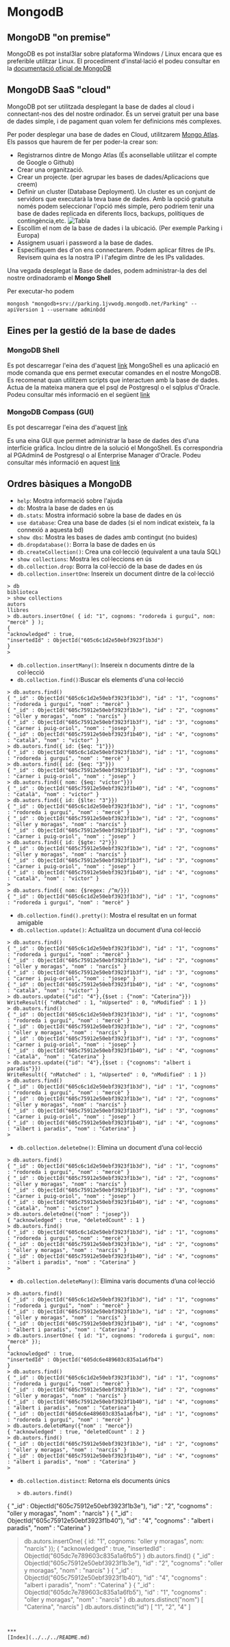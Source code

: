 # MongodB

## MongoDB "on premise"

MongoDB es pot instal3lar sobre plataforma Windows / Linux encara que es preferible utilitzar Linux. El procediment d'instal·lació  el podeu consultar en la [documentació oficial de MongoDB](https://www.mongodb.com/docs/manual/tutorial/install-mongodb-on-debian/)


## MongoDB SaaS "cloud"

MongoDB pot ser utilitzada desplegant la base de dades al cloud i connectant-nos des del nostre ordinador. És un servei gratuit per una base de dades simple, i de pagament quan volem fer definicions més complexes.

Per poder desplegar una base de dades en Cloud, utilitzarem [Mongo Atlas](https://www.mongodb.com/atlas). Els passos que haurem de fer per poder-la crear son:

* Registrarnos dintre de Mongo Atlas (És aconsellable utilitzar el compte de Google o Github)
* Crear una organització.
* Crear un projecte. (per agrupar les bases de dades/Aplicacions que creem)
* Definir un cluster (Database Deployment). Un cluster es un conjunt de servidors que executarà la teva base de dades. Amb la opció gratuita només podem seleccionar l'opció més simple, pero podriem tenir una base de dades replicada en diferents llocs, backups, polítiques de contingència,etc.
    ![Tabla](https://github.com/fbarraga/Python/blob/master/master/assets/mongodb_inst00.png?raw=true)
* Escollim el nom de la base de dades i la ubicació. (Per exemple Parking i Europa)
* Assignem usuari i password a la base de dades.
* Especifiquem des d'on ens connectarem. Podem aplicar filtres de IPs. Revisem quina es la nostra IP i l'afegim dintre de les IPs validades.

Una vegada desplegat la Base de dades, podem administrar-la des del nostre ordinadoramb el **Mongo Shell**

Per executar-ho podem 
```
mongosh "mongodb+srv://parking.1jvwodg.mongodb.net/Parking" --apiVersion 1 --username adminbdd
```

## Eines per la gestió de la base de dades

### MongoDB Shell

Es pot descarregar l'eina des d'aquest [link](https://www.mongodb.com/try/download/shell)
MongoShell es una aplicació en mode comanda que ens permet executar comandes en el nostre MongoDB. Es recomenat quan utilitzem scripts que interactuen amb la base de dades. 
Actua de la mateixa manera que el psql de Postgresql o el sqlplus d'Oracle. Podeu consultar més informació en el següent [link](https://www.mongodb.com/docs/mongodb-shell/)


### MongoDB Compass (GUI)

Es pot descarregar l'eina des d'aquest [link](https://www.mongodb.com/try/download/compass)

Es una eina GUI que permet administrar la base de dades des d'una interfície gràfica. Inclou dintre de la solució el MongoShell. Es correspondria al PGAdmin4 de Postgresql o al Enterprise Manager d'Oracle. Podeu consultar més informació en aquest [link](https://www.mongodb.com/docs/compass/master/)


## Ordres bàsiques a MongoDB

* `help`: Mostra informació sobre l'ajuda
* `db`: Mostra la base de dades en ús
* `db.stats`: Mostra informació sobre la base de dades en ús
* `use database`: Crea una base de dades (si el nom indicat existeix, fa la connexió a aquesta bd)
* `show dbs`: Mostra les bases de dades amb contingut (no buides)
* `db.dropdatabase()`: Borra la base de dades en ús
* `db.createCollection()`: Crea una col·lecció (equivalent a una taula SQL)
* `show collections`: Mostra les col·leccions en ús
* `db.collection.drop`: Borra la col·lecció de la base de dades en ús
* `db.collection.insertOne`: Insereix un document dintre de la col·lecció
```mongo
> db
biblioteca
> show collections
autors
llibres
> db.autors.insertOne( { id: "1", cognoms: "rodoreda i gurguí", nom: "mercè" } );
{
"acknowledged" : true,
"insertedId" : ObjectId("605c6c1d2e50ebf3923f1b3d")
}
>
``` 
* `db.collection.insertMany()`: Insereix n documents dintre de la col·lecció
* `db.collection.find()`:Buscar els elements d'una col·lecció
```
> db.autors.find()
{ "_id" : ObjectId("605c6c1d2e50ebf3923f1b3d"), "id" : "1", "cognoms" : "rodoreda i gurguí", "nom" : "mercè" }
{ "_id" : ObjectId("605c75912e50ebf3923f1b3e"), "id" : "2", "cognoms" : "oller y moragas", "nom" : "narcís" }
{ "_id" : ObjectId("605c75912e50ebf3923f1b3f"), "id" : "3", "cognoms" : "carner i puig-oriol", "nom" : "josep" }
{ "_id" : ObjectId("605c75912e50ebf3923f1b40"), "id" : "4", "cognoms" : "català", "nom" : "víctor" }
> db.autors.find({ id: {$eq: "1"}})
{ "_id" : ObjectId("605c6c1d2e50ebf3923f1b3d"), "id" : "1", "cognoms" : "rodoreda i gurguí", "nom" : "mercè" }
> db.autors.find({ id: {$eq: "3"}})
{ "_id" : ObjectId("605c75912e50ebf3923f1b3f"), "id" : "3", "cognoms" : "carner i puig-oriol", "nom" : "josep" }
> db.autors.find({ nom: {$eq: "víctor"}})
{ "_id" : ObjectId("605c75912e50ebf3923f1b40"), "id" : "4", "cognoms" : "català", "nom" : "víctor" }
> db.autors.find({ id: {$lte: "3"}})
{ "_id" : ObjectId("605c6c1d2e50ebf3923f1b3d"), "id" : "1", "cognoms" : "rodoreda i gurguí", "nom" : "mercè" }
{ "_id" : ObjectId("605c75912e50ebf3923f1b3e"), "id" : "2", "cognoms" : "oller y moragas", "nom" : "narcís" }
{ "_id" : ObjectId("605c75912e50ebf3923f1b3f"), "id" : "3", "cognoms" : "carner i puig-oriol", "nom" : "josep" }
> db.autors.find({ id: {$gte: "2"}})
{ "_id" : ObjectId("605c75912e50ebf3923f1b3e"), "id" : "2", "cognoms" : "oller y moragas", "nom" : "narcís" }
{ "_id" : ObjectId("605c75912e50ebf3923f1b3f"), "id" : "3", "cognoms" : "carner i puig-oriol", "nom" : "josep" }
{ "_id" : ObjectId("605c75912e50ebf3923f1b40"), "id" : "4", "cognoms" : "català", "nom" : "víctor" }
>
> db.autors.find({ nom: {$regex: /^m/}})
{ "_id" : ObjectId("605c6c1d2e50ebf3923f1b3d"), "id" : "1", "cognoms" : "rodoreda i gurguí", "nom" : "mercè" }
```
* `db.collection.find().pretty()`: Mostra el resultat en un format amigable
* `db.collection.update()`: Actualitza un document d’una col·lecció
  
```
> db.autors.find()
{ "_id" : ObjectId("605c6c1d2e50ebf3923f1b3d"), "id" : "1", "cognoms" : "rodoreda i gurguí", "nom" : "mercè" }
{ "_id" : ObjectId("605c75912e50ebf3923f1b3e"), "id" : "2", "cognoms" : "oller y moragas", "nom" : "narcís" }
{ "_id" : ObjectId("605c75912e50ebf3923f1b3f"), "id" : "3", "cognoms" : "carner i puig-oriol", "nom" : "josep" }
{ "_id" : ObjectId("605c75912e50ebf3923f1b40"), "id" : "4", "cognoms" : "català", "nom" : "víctor" }
> db.autors.update({"id": "4"},{$set : {"nom": "Caterina"}})
WriteResult({ "nMatched" : 1, "nUpserted" : 0, "nModified" : 1 })
> db.autors.find()
{ "_id" : ObjectId("605c6c1d2e50ebf3923f1b3d"), "id" : "1", "cognoms" : "rodoreda i gurguí", "nom" : "mercè" }
{ "_id" : ObjectId("605c75912e50ebf3923f1b3e"), "id" : "2", "cognoms" : "oller y moragas", "nom" : "narcís" }
{ "_id" : ObjectId("605c75912e50ebf3923f1b3f"), "id" : "3", "cognoms" : "carner i puig-oriol", "nom" : "josep" }
{ "_id" : ObjectId("605c75912e50ebf3923f1b40"), "id" : "4", "cognoms" : "català", "nom" : "Caterina" }
> db.autors.update({"id": "4"},{$set : {"cognoms": "albert i paradis"}})
WriteResult({ "nMatched" : 1, "nUpserted" : 0, "nModified" : 1 })
> db.autors.find()
{ "_id" : ObjectId("605c6c1d2e50ebf3923f1b3d"), "id" : "1", "cognoms" : "rodoreda i gurguí", "nom" : "mercè" }
{ "_id" : ObjectId("605c75912e50ebf3923f1b3e"), "id" : "2", "cognoms" : "oller y moragas", "nom" : "narcís" }
{ "_id" : ObjectId("605c75912e50ebf3923f1b3f"), "id" : "3", "cognoms" : "carner i puig-oriol", "nom" : "josep" }
{ "_id" : ObjectId("605c75912e50ebf3923f1b40"), "id" : "4", "cognoms" : "albert i paradis", "nom" : "Caterina" }
>
```

* `db.collection.deleteOne()`: Elimina un document d’una col·lecció

```
> db.autors.find()
{ "_id" : ObjectId("605c6c1d2e50ebf3923f1b3d"), "id" : "1", "cognoms" : "rodoreda i gurguí", "nom" : "mercè" }
{ "_id" : ObjectId("605c75912e50ebf3923f1b3e"), "id" : "2", "cognoms" : "oller y moragas", "nom" : "narcís" }
{ "_id" : ObjectId("605c75912e50ebf3923f1b3f"), "id" : "3", "cognoms" : "carner i puig-oriol", "nom" : "josep" }
{ "_id" : ObjectId("605c75912e50ebf3923f1b40"), "id" : "4", "cognoms" : "català", "nom" : "víctor" }
> db.autors.deleteOne({"nom" : "josep"})
{ "acknowledged" : true, "deletedCount" : 1 }
> db.autors.find()
{ "_id" : ObjectId("605c6c1d2e50ebf3923f1b3d"), "id" : "1", "cognoms" : "rodoreda i gurguí", "nom" : "mercè" }
{ "_id" : ObjectId("605c75912e50ebf3923f1b3e"), "id" : "2", "cognoms" : "oller y moragas", "nom" : "narcís" }
{ "_id" : ObjectId("605c75912e50ebf3923f1b40"), "id" : "4", "cognoms" : "albert i paradis", "nom" : "Caterina" }
>
```
* `db.collection.deleteMany()`: Elimina varis documents d’una col·lecció
```
> db.autors.find()
{ "_id" : ObjectId("605c6c1d2e50ebf3923f1b3d"), "id" : "1", "cognoms" : "rodoreda i gurguí", "nom" : "mercè" }
{ "_id" : ObjectId("605c75912e50ebf3923f1b3e"), "id" : "2", "cognoms" : "oller y moragas", "nom" : "narcís" }
{ "_id" : ObjectId("605c75912e50ebf3923f1b40"), "id" : "4", "cognoms" : "albert i paradis", "nom" : "Caterina" }
> db.autors.insertOne( { id: "1", cognoms: "rodoreda i gurguí", nom: "mercè" });
{
"acknowledged" : true,
"insertedId" : ObjectId("605dc6e489603c835a1a6fb4")
}
> db.autors.find()
{ "_id" : ObjectId("605c6c1d2e50ebf3923f1b3d"), "id" : "1", "cognoms" : "rodoreda i gurguí", "nom" : "mercè" }
{ "_id" : ObjectId("605c75912e50ebf3923f1b3e"), "id" : "2", "cognoms" : "oller y moragas", "nom" : "narcís" }
{ "_id" : ObjectId("605c75912e50ebf3923f1b40"), "id" : "4", "cognoms" : "albert i paradis", "nom" : "Caterina" }
{ "_id" : ObjectId("605dc6e489603c835a1a6fb4"), "id" : "1", "cognoms" : "rodoreda i gurguí", "nom" : "mercè" }
> db.autors.deleteMany({"nom" : "mercè"})
{ "acknowledged" : true, "deletedCount" : 2 }
> db.autors.find()
{ "_id" : ObjectId("605c75912e50ebf3923f1b3e"), "id" : "2", "cognoms" : "oller y moragas", "nom" : "narcís" }
{ "_id" : ObjectId("605c75912e50ebf3923f1b40"), "id" : "4", "cognoms" : "albert i paradis", "nom" : "Caterina" }
>
```
* `db.collection.distinct`: Retorna els documents únics
  
  ```mongodb
  > db.autors.find()
{ "_id" : ObjectId("605c75912e50ebf3923f1b3e"), "id" : "2", "cognoms" : "oller y moragas", "nom" : "narcís" }
{ "_id" : ObjectId("605c75912e50ebf3923f1b40"), "id" : "4", "cognoms" : "albert i paradis", "nom" : "Caterina" }
> db.autors.insertOne( { id: "1", cognoms: "oller y moragas", nom: "narcís" });
{
"acknowledged" : true,
"insertedId" : ObjectId("605dc7e789603c835a1a6fb5")
}
> db.autors.find()
{ "_id" : ObjectId("605c75912e50ebf3923f1b3e"), "id" : "2", "cognoms" : "oller y moragas", "nom" : "narcís" }
{ "_id" : ObjectId("605c75912e50ebf3923f1b40"), "id" : "4", "cognoms" : "albert i paradis", "nom" : "Caterina" }
{ "_id" : ObjectId("605dc7e789603c835a1a6fb5"), "id" : "1", "cognoms" : "oller y moragas", "nom" : "narcís" }
> db.autors.distinct("nom")
[ "Caterina", "narcís" ]
> db.autors.distinct("id")
[ "1", "2", "4" ]
```


***
[Index](../../../README.md)
